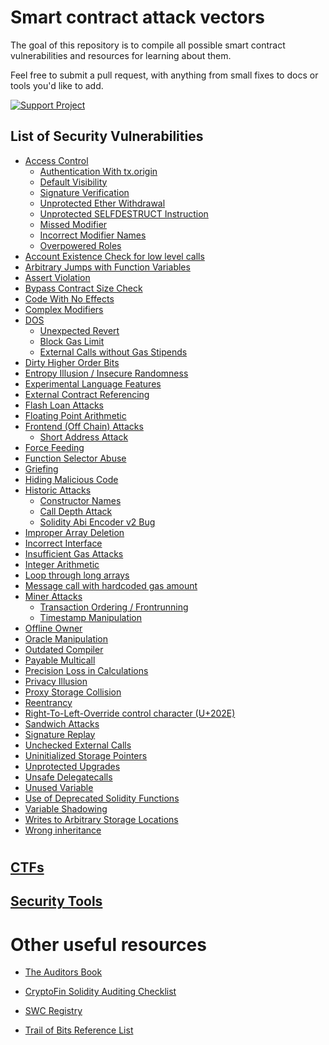 # Smart contract attack vectors

The goal of this repository is to compile all possible smart contract vulnerabilities and resources for learning about them.

Feel free to submit a pull request, with anything from small fixes to docs or tools you'd like to add.

[![Support Project](https://img.shields.io/badge/Support-Project-critical)](https://github.com/harendra-shakya/support/blob/main/README.md)

## List of Security Vulnerabilities

- [Access Control](attack-vectors/Access_Control.md)
  - [Authentication With tx.origin](attack-vectors/Access_Control.md/#authentication-with-txorigin)
  - [Default Visibility](attack-vectors/Access_Control.md/#default-visibility)
  - [Signature Verification](attack-vectors/Access_Control.md/#signature-verification)
  - [Unprotected Ether Withdrawal](attack-vectors/Access_Control.md/#unprotected-ether-withdrawal)
  - [Unprotected SELFDESTRUCT Instruction](attack-vectors/Access_Control.md/#unprotected-selfdestruct-instruction)
  - [Missed Modifier](attack-vectors/Access_Control.md/#missed-modifier)
  - [Incorrect Modifier Names](attack-vectors/Access_Control.md/#incorrect-modifier-names)
  - [Overpowered Roles](attack-vectors/Access_Control.md/#overpowered-roles)
- [Account Existence Check for low level calls](attack-vectors/Account_Existence_Check_for_low_level_calls.md)
- [Arbitrary Jumps with Function Variables](attack-vectors/Arbitrary_Jumps_with_Function_Variables.md)
- [Assert Violation](attack-vectors/Assert_Violation.md)
- [Bypass Contract Size Check](attack-vectors/Bypass_Contract_Size_Check.md)
- [Code With No Effects](attack-vectors/Code_With_No_Effects.md)
- [Complex Modifiers](attack-vectors/Complex_Modifiers.md)
- [DOS](attack-vectors/DOS.md)
  - [Unexpected Revert](attack-vectors/DOS.md/#unexpected-revert)
  - [Block Gas Limit](attack-vectors/DOS.md/#block-gas-limit)
  - [External Calls without Gas Stipends](attack-vectors/DOS.md/#external-calls-without-gas-stipends)
- [Dirty Higher Order Bits](attack-vectors/Dirty_Higher_Order_Bits.md)
- [Entropy Illusion / Insecure Randomness](attack-vectors/Entropy_Illusion.md)
- [Experimental Language Features](attack-vectors/Entropy_Illusion.md)
- [External Contract Referencing](attack-vectors/External_Contrac_Referencing.md)
- [Flash Loan Attacks](attack-vectors/Flash_Loan_Attack.md)
- [Floating Point Arithmetic](attack-vectors/Floating_Point_Arithmetic.md)
- [Frontend (Off Chain) Attacks](<attack-vectors/Frontend_(Off_Chain)_Attacks.md>)
  - [Short Address Attack](<attack-vectors/Frontend_(Off_Chain)_Attacks.md/>)
- [Force Feeding](attack-vectors/Force_Feeding.md)
- [Function Selector Abuse](attack-vectors/Function_Selector_Abuse.md)
- [Griefing](attack-vectors/Griefing.md)
- [Hiding Malicious Code](attack-vectors/Hidden_malicious_code.md)
- [Historic Attacks](attack-vectors/Historic_Attacks.md)
  - [Constructor Names](attack-vectors/Historic_Attacks.md/#constructor-names)
  - [Call Depth Attack](attack-vectors/Historic_Attacks.md/#constructor-names)
  - [Solidity Abi Encoder v2 Bug](attack-vectors/Historic_Attacks.md/#solidity-abi-encoder-v2-bug)
- [Improper Array Deletion](attack-vectors/Improper_Array_Deletion.md)
- [Incorrect Interface](attack-vectors/Incorrect_Interface.md)
- [Insufficient Gas Attacks](attack-vectors/Insufficient_Gas_Attacks.md)
- [Integer Arithmetic](attack-vectors/Integer_Arithmetic.md)
- [Loop through long arrays](attack-vectors/Loop_through_long_arrays.md)
- [Message call with hardcoded gas amount](attack-vectors/Message_call_with_hardcoded_gas_amount.md)
- [Miner Attacks](attack-vectors/Miners_Attack.md)
  - [Transaction Ordering / Frontrunning](attack-vectors/Miners_Attack.md/#transaction-ordering--frontrunning)
  - [Timestamp Manipulation](attack-vectors/Miners_Attack.md/#timestamp-manipulation)
- [Offline Owner](attack-vectors/Offline_Owner.md)
- [Oracle Manipulation](attack-vectors/Oracle_Manipulation.md)
- [Outdated Compiler](attack-vectors/Outdated_Compiler.md)
- [Payable Multicall](attack-vectors/Payable_Multicall.md)
- [Precision Loss in Calculations](attack-vectors/Precision_Loss_in_Calculations.md)
- [Privacy Illusion](attack-vectors/Privacy_Illusion.md)
- [Proxy Storage Collision](attack-vectors/Proxy_Storage_Collision.md)
- [Reentrancy](attack-vectors/Reentrancy.md)
- [Right-To-Left-Override control character (U+202E)](<attack-vectors/Right-To-Left-Override_control_character_(U%2B202E).md>)
- [Sandwich Attacks](attack-vectors/Sandwich_Attack.md)
- [Signature Replay](attack-vectors/Signature_Replay.md)
- [Unchecked External Calls](attack-vectors/Unchecked_External_Calls.md)
- [Uninitialized Storage Pointers](attack-vectors/Uninitialized_Storage_Pointers.md)
- [Unprotected Upgrades](attack-vectors/Unprotected_Upgrades.md)
- [Unsafe Delegatecalls](attack-vectors/Unsafe_Delegatecall.md)
- [Unused Variable](attack-vectors/Unused_Variable.md)
- [Use of Deprecated Solidity Functions](attack-vectors/Use_of_Deprecated_Solidity_Functions.md)
- [Variable Shadowing](attack-vectors/Variable_Shadowing.md)
- [Writes to Arbitrary Storage Locations](attack-vectors/Writes_to_Arbitrary_Storage_Locations.md)
- [Wrong inheritance](attack-vectors/Wrong_inheritance.md)

#

## [CTFs](tools-and-ctfs/CTFs.md)

## [Security Tools](tools-and-ctfs/Web3_Security_Tools.md)

# Other useful resources

- [The Auditors Book](https://theauditorbook.com/)

- [CryptoFin Solidity Auditing Checklist](https://github.com/cryptofinlabs/audit-checklist)

- [SWC Registry](https://swcregistry.io/)

- [Trail of Bits Reference List](https://github.com/crytic/awesome-ethereum-security)
